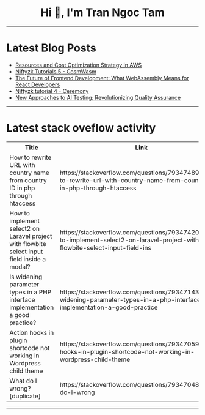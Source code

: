 <h1 align="center">Hi 👋, I'm Tran Ngoc Tam</h1>

---

# Latest Blog Posts 
<!-- BLOG-POST-LIST:START -->
- [Resources and Cost Optimization Strategy in AWS](https://dev.to/danmuso/resources-and-cost-optimization-strategy-in-aws-iob)
- [Niftyzk Tutorials 5 - CosmWasm](https://dev.to/strawberry666/niftyzk-tutorials-5-cosmwasm-1g6n)
- [The Future of Frontend Development: What WebAssembly Means for React Developers](https://dev.to/ayusharpcoder/the-future-of-frontend-development-what-webassembly-means-for-react-developers-38gm)
- [Niftyzk tutorial 4 - Ceremony](https://dev.to/strawberry666/niftyzk-tutorial-4-ceremony-2enj)
- [New Approaches to AI Testing: Revolutionizing Quality Assurance](https://dev.to/arun_pal_3ce740a137cf15ad/new-approaches-to-ai-testing-revolutionizing-quality-assurance-4kho)
<!-- BLOG-POST-LIST:END -->

---

# Latest stack oveflow activity
<table>
  <tr><th>Title</th><th>Link</th></tr>
  <!-- STACKOVERFLOW:START --><tr><td>How to rewrite URL with country name from country ID in php through htaccess</td><td>https://stackoverflow.com/questions/79347489/how-to-rewrite-url-with-country-name-from-country-id-in-php-through-htaccess</td></tr><tr><td>How to implement select2 on Laravel project with flowbite select input field inside a modal?</td><td>https://stackoverflow.com/questions/79347420/how-to-implement-select2-on-laravel-project-with-flowbite-select-input-field-ins</td></tr><tr><td>Is widening parameter types in a PHP interface implementation a good practice?</td><td>https://stackoverflow.com/questions/79347143/is-widening-parameter-types-in-a-php-interface-implementation-a-good-practice</td></tr><tr><td>Action hooks in plugin shortcode not working in Wordpress child theme</td><td>https://stackoverflow.com/questions/79347059/action-hooks-in-plugin-shortcode-not-working-in-wordpress-child-theme</td></tr><tr><td>What do I wrong? [duplicate]</td><td>https://stackoverflow.com/questions/79347048/what-do-i-wrong</td></tr><!-- STACKOVERFLOW:END -->
</table>

---


